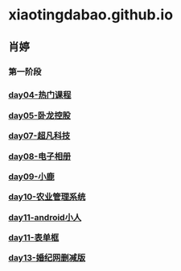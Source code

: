 # xiaotingdabao.github.io
<h2>肖婷</h2>
<h3>第一阶段<h3>
<p><a target="_blank" href="https://xiaotingdabao.github.io/%E8%82%96%E5%A9%B7-day04-%E8%AF%BE%E5%90%8E%E4%BD%9C%E4%B8%9A/html/zuoye.html">day04-热门课程</a</p>
<p><a target="_blank" href="https://xiaotingdabao.github.io/wolong/html/wolong.html">day05-卧龙控股</a</p>
<p><a target="_blank" href="https://xiaotingdabao.github.io/%E8%B6%85%E5%87%A1%E7%A7%91%E6%8A%80/html/chaofan.html">day07-超凡科技</a</p>
<p><a target="_blank" href="https://xiaotingdabao.github.io/dianzixiangce/html/dzxc.html">day08-电子相册</a</p>
<p><a target="_blank" href="https://xiaotingdabao.github.io/xl/html/qg.html">day09-小鹿</a</p>
  <p><a target="_blank" href="https://xiaotingdabao.github.io/guanli/html/gl.html">day10-农业管理系统</a</p>
<p><a target="_blank" href="https://xiaotingdabao.github.io/android/html/1.html">day11-android小人</a</p>
<p><a target="_blank" href="https://xiaotingdabao.github.io/%E8%A1%A8%E5%8D%95%E6%A1%86/html/1.html">day11-表单框</a</p>
<p><a target="_blank" href="https://xiaotingdabao.github.io/hun/html/hun.html">day13-婚纪网删减版</a</p>
